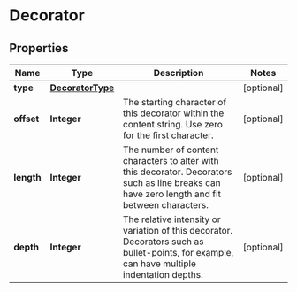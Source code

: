 
# Decorator

## Properties
Name | Type | Description | Notes
------------ | ------------- | ------------- | -------------
**type** | [**DecoratorType**](DecoratorType.md) |  |  [optional]
**offset** | **Integer** | The starting character of this decorator within the content string. Use zero for the first character. |  [optional]
**length** | **Integer** | The number of content characters to alter with this decorator. Decorators such as line breaks can have zero length and fit between characters. |  [optional]
**depth** | **Integer** | The relative intensity or variation of this decorator. Decorators such as bullet-points, for example, can have multiple indentation depths. |  [optional]



